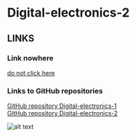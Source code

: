 # Digital-electronics-2

## LINKS
### Link nowhere
[do not click here](https://www.csfd.cz/film/8545-vrchni-prchni/prehled/)
### Links to GitHub repositories
[GitHub repository  Digital-electronics-1 ](https://github.com/amwellius/Digital-electronics-1)   <br/> 
[GitHub repository  Digital-electronics-2 ](https://github.com/amwellius/Digital-electronics-2)


![alt text](https://www.vut.cz/i/images/favicon_ostra.ico "Logo Title Text 1")
